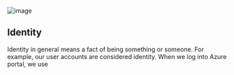 ![image](https://github.com/user-attachments/assets/630fce6f-11f0-4e7c-8b29-5f45ff04c0c5)


## Identity

Identity in general means a fact of being something or someone. For example, our user accounts are considered identity. When we log into Azure portal, we use
